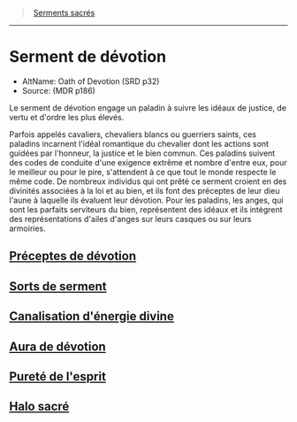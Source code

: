 ﻿---
!SubClassItem
Name: Serment de dévotion
Source: (MDR p186)
ParentClassId: hd_paladin.md
Id: paladin_devotion_hd.md#serment-de-dévotion
RootId: paladin_devotion_hd.md
ParentLink: paladin_hd.md#serments-sacrés
ParentName: Serments sacrés
NameLevel: 1
AltName: Oath of Devotion (SRD p32)
Attributes: {}
---
>  [Serments sacrés](hd_paladin_serments_sacres.md)

---


# Serment de dévotion

- AltName: Oath of Devotion (SRD p32)
- Source: (MDR p186)

Le serment de dévotion engage un paladin à suivre les idéaux de justice, de vertu et d'ordre les plus élevés.

Parfois appelés cavaliers, chevaliers blancs ou guerriers saints, ces paladins incarnent l'idéal romantique du chevalier dont les actions sont guidées par l'honneur, la justice et le bien commun. Ces paladins suivent des codes de conduite d'une exigence extrême et nombre d'entre eux, pour le meilleur ou pour le pire, s'attendent à ce que tout le monde respecte le même code. De nombreux individus qui ont prêté ce serment croient en des divinités associées à la loi et au bien, et ils font des préceptes de leur dieu l'aune à laquelle ils évaluent leur dévotion. Pour les paladins, les anges, qui sont les parfaits serviteurs du bien, représentent des idéaux et ils intègrent des représentations d'ailes d'anges sur leurs casques ou sur leurs armoiries.



## [Préceptes de dévotion](hd_paladin_devotion_preceptes_de_devotion.md)



## [Sorts de serment](hd_paladin_devotion_sorts_de_serment.md)



## [Canalisation d'énergie divine](hd_paladin_devotion_canalisation_denergie_divine.md)



## [Aura de dévotion](hd_paladin_devotion_aura_de_devotion.md)



## [Pureté de l'esprit](hd_paladin_devotion_purete_de_lesprit.md)



## [Halo sacré](hd_paladin_devotion_halo_sacre.md)

